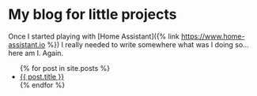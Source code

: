 # My blog for little projects
Once I started playing with [Home Assistant]({% link https://www.home-assistant.io %}) I really needed to write somewhere what was I doing so... here am I. Again.

<ul>
  {% for post in site.posts %}
    <li>
      <a href="/blog{{ post.url }}">{{ post.title }}</a>
    </li>
  {% endfor %}
</ul>

